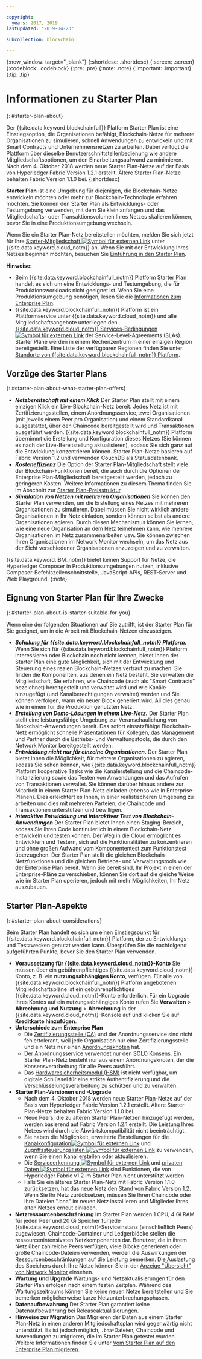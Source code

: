 ```yaml
---

copyright:
  years: 2017, 2019
lastupdated: "2019-04-23"

subcollection: blockchain

---
```


{:new_window: target="_blank"}
{:shortdesc: .shortdesc}
{:screen: .screen}
{:codeblock: .codeblock}
{:pre: .pre}
{:note: .note}
{:important: .important}
{:tip: .tip}

# Informationen zu Starter Plan
{: #starter-plan-about}

Der {{site.data.keyword.blockchainfull}} Platform Starter Plan ist eine Einstiegsoption, die Organisationen befähigt, Blockchain-Netze für mehrere Organisationen zu simulieren, schnell Anwendungen zu entwickeln und mit Smart Contracts und Unternehmensnetzen zu arbeiten. Dabei verfügt die Plattform über dieselbe Benutzerschnittstellenbedienung wie andere Mitgliedschaftsoptionen, um den Einarbeitungsaufwand zu minimieren. Nach dem 4. Oktober 2018 werden neue Starter Plan-Netze auf der Basis von Hyperledger Fabric Version 1.2.1 erstellt. Ältere Starter Plan-Netze behalten Fabric Version 1.1.0 bei.
{:shortdesc}

**Starter Plan** ist eine Umgebung für diejenigen, die Blockchain-Netze entwickeln möchten oder mehr zur Blockchain-Technologie erfahren möchten. Sie können den Starter Plan als Entwicklungs- oder Testumgebung verwenden, mit dem Sie klein anfangen und das Mitgliedschafts- oder Transaktionsvolumen Ihres Netzes skalieren können, bevor Sie in eine Produktionsumgebung wechseln.

 Wenn Sie ein Starter Plan-Netz bereitstellen möchten, melden Sie sich jetzt für Ihre [Starter-Mitgliedschaft ![Symbol für externen Link](images/external_link.svg "Symbol für externen Link")](https://cloud.ibm.com/catalog/services/ibm-blockchain-5-prod) unter {{site.data.keyword.cloud_notm}} an. Wenn Sie mit der Entwicklung Ihres Netzes beginnen möchten, besuchen Sie [Einführung in den Starter Plan](/docs/services/blockchain/get_start_starter_plan.html#getting-started-with-starter-plan).


**Hinweise:**
- Beim {{site.data.keyword.blockchainfull_notm}} Platform Starter Plan handelt es sich um eine Entwicklungs- und Testumgebung, die für Produktionsworkloads nicht geeignet ist. Wenn Sie eine Produktionsumgebung benötigen, lesen Sie die [Informationen zum Enterprise Plan](/docs/services/blockchain/enterprise_plan.html#enterprise-plan-about).
- {{site.data.keyword.blockchainfull_notm}} Platform ist ein Plattformservice unter {{site.data.keyword.cloud_notm}} und alle Mitgliedschaftsangebote unterliegen den [{{site.data.keyword.cloud_notm}} Services-Bedingungen ![Symbol für externen Link](images/external_link.svg "Symbol für externen Link")](http://www-03.ibm.com/software/sla/sladb.nsf/sla/bm "{{site.data.keyword.cloud_notm}} Services-Bedingungen") der Service-Level-Agreements (SLAs). Starter Pläne werden in einem Rechenzentrum in einer einzigen Region bereitgestellt. Eine Liste der verfügbaren Regionen finden Sie unter [Standorte von {{site.data.keyword.blockchainfull_notm}} Platform](/docs/services/blockchain?topic=blockchain-ibp-regions-locations#ibp-regions-locations).

## Vorzüge des Starter Plans
{: #starter-plan-about-what-starter-plan-offers}

- **_Netzbereitschaft mit einem Klick_**
    Der Starter Plan stellt mit einem einzigen Klick ein Live-Blockchain-Netz bereit. Jedes Netz ist mit Zertifizierungsstellen, einem Anordnungsservice, zwei Organisationen (mit jeweils einem Peer pro Organisation) und einem Standardkanal ausgestattet, über den Chaincode bereitgestellt wird und Transaktionen ausgeführt werden. {{site.data.keyword.blockchainfull_notm}} Platform übernimmt die Erstellung und Konfiguration dieses Netzes (Sie können es nach der Live-Bereitstellung aktualisieren), sodass Sie sich ganz auf die Entwicklung konzentrieren können. Starter Plan-Netze basieren auf Fabric Version 1.2 und verwenden CouchDB als Statusdatenbank.
- **_Kosteneffizienz_**
    Die Option der Starter Plan-Mitgliedschaft stellt viele der Blockchain-Funktionen bereit, die auch durch die Optionen der Enterprise Plan-Mitgliedschaft bereitgestellt werden, jedoch zu geringeren Kosten. Weitere Informationen zu diesem Thema finden Sie im Abschnitt zur [Starter Plan-Preisstruktur](/docs/services/blockchain/howto/pricing.html#ibp-pricing-starter-pricing).
- **_Simulation von Netzen mit mehreren Organisationen_**
    Sie können den Starter Plan verwenden, um die Erstellung eines Netzes mit mehreren Organisationen zu simulieren. Dabei müssen Sie nicht wirklich andere Organisationen in Ihr Netz einladen, sondern können selbst als andere Organisationen agieren. Durch diesen Mechanismus können Sie lernen, wie eine neue Organisation an dem Netz teilnehmen kann, wie mehrere Organisationen im Netz zusammenarbeiten usw. Sie können zwischen Ihren Organisationen im Network Monitor wechseln, um das Netz aus der Sicht verschiedener Organisationen anzuzeigen und zu verwalten.

{{site.data.keyword.IBM_notm}} bietet keinen Support für Netze, die Hyperledger Composer in Produktionsumgebungen nutzen, inklusive Composer-Befehlszeilenschnittstelle, JavaScript-APIs, REST-Server und Web Playground.
{:note}

## Eignung von Starter Plan für Ihre Zwecke
{: #starter-plan-about-is-starter-suitable-for-you}

Wenn eine der folgenden Situationen auf Sie zutrifft, ist der Starter Plan für Sie geeignet, um in die Arbeit mit Blockchain-Netzen einzusteigen.
- **_Schulung für {{site.data.keyword.blockchainfull_notm}} Platform._**
    Wenn Sie sich für {{site.data.keyword.blockchainfull_notm}} Platform interessieren oder Blockchain noch nicht kennen, bietet Ihnen der Starter Plan eine gute Möglichkeit, sich mit der Entwicklung und Steuerung eines realen Blockchain-Netzes vertraut zu machen. Sie finden die Komponenten, aus denen ein Netz besteht, Sie verwalten die Mitgliedschaft, Sie erfahren, wie Chaincode (auch als "Smart Contracts" bezeichnet) bereitgestellt und verwaltet wird und wie Kanäle hinzugefügt (und Kanalberechtigungen verwaltet) werden und Sie können verfolgen, wann ein neuer Block generiert wird. All dies genau wie in einem für die Produktion genutzten Netz.
- **_Erstellung von Demo-Lösungen in einem Live-Netz._**
    Der Starter Plan stellt eine leistungsfähige Umgebung zur Veranschaulichung von Blockchain-Anwendungen bereit. Das sofort einsatzfähige Blockchain-Netz ermöglicht schnelle Präsentationen für Kollegen, das Management und Partner durch die Betriebs- und Verwaltungstools, die durch den Network Monitor bereitgestellt werden.
- **_Entwicklung nicht nur für einzelne Organisationen._**
    Der Starter Plan bietet Ihnen die Möglichkeit, für mehrere Organisationen zu agieren, sodass Sie sehen können, wie {{site.data.keyword.blockchainfull_notm}} Platform kooperative Tasks wie die Kanalerstellung und die Chaincode-Instanziierung sowie das Testen von Anwendungen und das Aufrufen von Transaktionen verwaltet. Sie können darüber hinaus andere zur Mitarbeit in einem Starter Plan-Netz einladen (ebenso wie in Enterprise-Plänen). Dies erleichtert es Ihnen, in einer realistischeren Umgebung zu arbeiten und dies mit mehreren Parteien, die Chaincode und Transaktionen unterstützen und bewilligen.
- **_Interaktive Entwicklung und interaktiver Test von Blockchain-Anwendungen_**
    Der Starter Plan bietet Ihnen einen Staging-Bereich, sodass Sie Ihren Code kontinuierlich in einem Blockchain-Netz entwickeln und testen können. Der Weg in die Cloud ermöglicht es Entwicklern und Testern, sich auf die Funktionalitäten zu konzentrieren und ohne großen Aufwand vom Komponententest zum Funktionstest überzugehen. Der Starter Plan stellt die gleichen Blockchain-Netzfunktionen und die gleichen Betriebs- und Verwaltungstools wie der Enterprise Plan bereit. Wenn Sie bereit sind, Ihr Projekt in einen der Enterprise-Pläne zu verschieben, können Sie dort auf die gleiche Weise wie im Starter Plan operieren, jedoch mit mehr Möglichkeiten, Ihr Netz auszubauen.

## Starter Plan-Aspekte
{: #starter-plan-about-considerations}

Beim Starter Plan handelt es sich um einen Einstiegspunkt für {{site.data.keyword.blockchainfull_notm}} Platform, der zu Entwicklungs- und Testzwecken genutzt werden kann.  Überprüfen Sie die nachfolgend aufgeführten Punkte, bevor Sie den Starter Plan verwenden.

- **Voraussetzung für {{site.data.keyword.cloud_notm}}-Konto**
    Sie müssen über ein gebührenpflichtiges {{site.data.keyword.cloud_notm}}-Konto, z. B. ein **nutzungsabhängiges Konto**, verfügen. Für alle von {{site.data.keyword.blockchainfull_notm}} Platform angebotenen Mitgliedschaftspläne ist ein gebührenpflichtiges {{site.data.keyword.cloud_notm}}-Konto erforderlich. Für ein Upgrade Ihres Kontos auf ein nutzungsabhängiges Konto rufen Sie **Verwalten** > **Abrechnung und Nutzung** > **Abrechnung** in der {{site.data.keyword.cloud_notm}}-Konsole auf und klicken Sie auf **Kreditkarte hinzufügen**.
- **Unterschiede zum Enterprise Plan**
    - Die [Zertifizierungsstelle (CA)](/docs/services/blockchain/glossary.html#glossary-CA) und der Anordnungsservice sind nicht fehlertolerant, weil jede Organisation nur eine Zertifizierungsstelle und ein Netz nur einen [Anordnungsknoten](/docs/services/blockchain/glossary.html#glossary-orderer) hat.
    - Der Anordnungsservice verwendet nur den [SOLO](/docs/services/blockchain/glossary.html#glossary-solo) [Konsens](/docs/services/blockchain/glossary.html#glossary-consensus). Ein Starter Plan-Netz besteht nur aus einem Anordnungsknoten, der die Konsensverarbeitung für alle Peers ausführt.
    - Das [Hardwaresicherheitsmodul (HSM)](/docs/services/blockchain/glossary.html#glossary-hsm) ist nicht verfügbar, um digitale Schlüssel für eine strikte Authentifizierung und die Verschlüsselungsverarbeitung zu schützen und zu verwalten.
- **Starter Plan-Versionen und -Upgrade**
    - Nach dem 4. Oktober 2018 werden neue Starter Plan-Netze auf der Basis von Hyperledger Fabric Version 1.2.1 erstellt. Ältere Starter Plan-Netze behalten Fabric Version 1.1.0 bei.
    - Neue Peers, die zu älteren Starter Plan-Netzen hinzugefügt werden, werden basierend auf Fabric Version 1.2.1 erstellt. Die Leistung Ihres Netzes wird durch die Abwärtskompatibilität nicht beeinträchtigt.
    - Sie haben die Möglichkeit, erweiterte Einstellungen für die [Kanalkonfiguration![Symbol für externen Link](images/external_link.svg "Symbol für externen Link")](https://hyperledger-fabric.readthedocs.io/en/release-1.2/config_update.html "Channel configuration") und [Zugriffssteuerungslisten ![Symbol für externen Link](images/external_link.svg "Symbol für externen Link")](https://hyperledger-fabric.readthedocs.io/en/release-1.2/access_control.html "Access Control Lists") zu verwenden, wenn Sie einen Kanal erstellen oder aktualisieren.
    - Die [Serviceerkennung ![Symbol für externen Link](images/external_link.svg "Symbol für externen Link")](https://hyperledger-fabric.readthedocs.io/en/release-1.2/discovery-overview.html "service discovery") und [privaten Daten ![Symbol für externen Link](images/external_link.svg "Symbol für externen Link")](https://hyperledger-fabric.readthedocs.io/en/release-1.2/private-data/private-data.html "private data") sind Funktionen, die von Hyperledger Fabric v1.2 im Starter Plan nicht unterstützt werden.
    - Falls Sie ein älteres Starter Plan-Netz mit Fabric Version 1.1.0 [zurücksetzen](/docs/services/blockchain/v10_dashboard.html#ibp-dashboard-reset-network), hat das neue Netz den Stand von Fabric Version 1.2. Wenn Sie Ihr Netz zurücksetzen, müssen Sie Ihren Chaincode oder Ihre Dateien ".bna" im neuen Netz installieren und Mitglieder Ihres alten Netzes erneut einladen.
- **Netzressourcenbeschränkung**
    Im Starter Plan werden 1 CPU, 4 Gi RAM für jeden Peer und 20 Gi Speicher für jede {{site.data.keyword.cloud_notm}}-Serviceinstanz (einschließlich Peers) zugewiesen. Chaincode-Container und Ledgerblöcke stellen die ressourcenintensivsten Netzkomponenten dar. Benutzer, die in ihrem Netz über zahlreiche Peers verfügen, viele Blöcke generieren oder große Chaincode-Dateien verwenden, werden die Auswirkungen der Ressourcenbeschränkungen auf die Leistung bemerken. Die Auslastung des Speichers durch Ihre Netze können Sie in der [Anzeige "Übersicht" von Network Monitor](/docs/services/blockchain/v10_dashboard.html#ibp-dashboard-storage) einsehen.
- **Wartung und Upgrade**
    Wartungs- und Netzaktualisierungen für den Starter Plan erfolgen nach einem festen Zeitplan. Während des Wartungszeitraums können Sie keine neuen Netze bereitstellen und Sie bemerken möglicherweise kurze Netzunterbrechungsphasen.
- **Datenaufbewahrung**
    Der Starter Plan garantiert keine Datenaufbewahrung bei Releaseaktualisierungen.
- **Hinweise zur Migration**
    Das Migrieren der Daten aus einem Starter Plan-Netz in einen anderen Mitgliedschaftsplan wird gegenwärtig nicht unterstützt. Es ist jedoch möglich, `.bna`-Dateien, Chaincode und Anwendungen zu migrieren, die im Starter Plan getestet wurden. Weitere Informationen finden Sie unter [Vom Starter Plan auf den Enterprise Plan migrieren](/docs/services/blockchain/howto/migrate_sp_ep.html#migrate_starter_to_enterprise).
